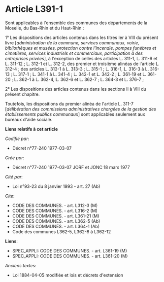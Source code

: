 # Article L391-1

Sont applicables à l'ensemble des communes des départements de la Moselle, du Bas-Rhin et du Haut-Rhin :

1° Les dispositions des articles contenus dans les titres Ier à VIII du présent livre [*administration de la commune,
services communaux, voirie, bibliothèques et musées, protection contre l'incendie, pompes funèbres et cimetières, services
industriels et commerciaux, participation à des entreprises privées*], à l'exception de celles des articles L. 311-1, L.
311-9 et L. 311-12 ; L. 312-1 et L. 312-2, des premier et troisième alinéas de l'article L. 312-4 ; des articles L. 313-1 à
L. 313-3 ; L. 315-1 ; L. 316-1, L. 316-3 à L. 316-13 ; L. 317-1 ; L. 341-1 à L. 341-4 ; L. 342-1 et L. 342-2 ; L. 361-19 et
L. 361-20 ; L. 362-1 à L. 362-4, L. 362-6 et L. 362-7 ; L. 364-3 et L. 376-7 ;

2° Les dispositions des articles contenus dans les sections II à VIII du présent chapitre.

Toutefois, les dispositions du premier alinéa de l'article L. 311-7 [*délibération des commissions administratives chargées
de la gestion des établissements publics communaux*] sont applicables seulement aux bureaux d'aide sociale.

**Liens relatifs à cet article**

_Codifié par_:

  - Décret n°77-240 1977-03-07

_Créé par_:

  - Décret n°77-240 1977-03-07 JORF et JONC 18 mars 1977

_Cité par_:

  - Loi n°93-23 du 8 janvier 1993 - art. 27 (Ab)

_Cite_:

  - CODE DES COMMUNES. - art. L312-3 (M)
  - CODE DES COMMUNES. - art. L316-2 (M)
  - CODE DES COMMUNES. - art. L361-21 (M)
  - CODE DES COMMUNES. - art. L362-5 (Ab)
  - CODE DES COMMUNES. - art. L364-1 (Ab)
  - Code des communes L362-5, L362-8 à L362-12

**Liens**:

  - SPEC_APPLI: CODE DES COMMUNES. - art. L361-19 (M)
  - SPEC_APPLI: CODE DES COMMUNES. - art. L361-20 (M)

_Anciens textes_:

  - Loi   1884-04-05 modifiée et lois et décrets d'extension
